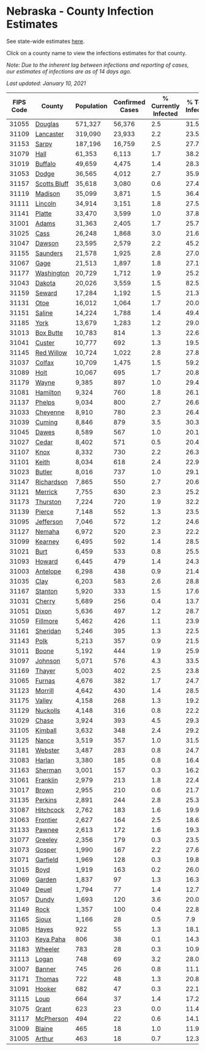 # Nebraska - County Infection Estimates

See state-wide estimates [here](/infections/us-ne).

Click on a county name to view the infections estimates for that county.

*Note: Due to the inherent lag between infections and reporting of cases, our estimates of infections are as of 14 days ago.*

*Last updated: January 10, 2021*

|   FIPS Code |                       County |   Population |   Confirmed Cases |   % Currently Infected |   % Total Infected |
|-------------|------------------------------|--------------|-------------------|------------------------|--------------------|
|       31055 |           [Douglas](douglas) |      571,327 |            56,376 |                    2.5 |               31.5 |
|       31109 |       [Lancaster](lancaster) |      319,090 |            23,933 |                    2.2 |               23.5 |
|       31153 |               [Sarpy](sarpy) |      187,196 |            16,759 |                    2.5 |               27.7 |
|       31079 |                 [Hall](hall) |       61,353 |             6,113 |                    1.7 |               38.2 |
|       31019 |           [Buffalo](buffalo) |       49,659 |             4,475 |                    1.4 |               28.3 |
|       31053 |               [Dodge](dodge) |       36,565 |             4,012 |                    2.7 |               35.9 |
|       31157 | [Scotts Bluff](scotts-bluff) |       35,618 |             3,080 |                    0.6 |               27.4 |
|       31119 |           [Madison](madison) |       35,099 |             3,871 |                    1.5 |               36.4 |
|       31111 |           [Lincoln](lincoln) |       34,914 |             3,151 |                    1.8 |               27.5 |
|       31141 |             [Platte](platte) |       33,470 |             3,599 |                    1.0 |               37.8 |
|       31001 |               [Adams](adams) |       31,363 |             2,405 |                    1.7 |               25.7 |
|       31025 |                 [Cass](cass) |       26,248 |             1,868 |                    3.0 |               21.6 |
|       31047 |             [Dawson](dawson) |       23,595 |             2,579 |                    2.2 |               45.2 |
|       31155 |         [Saunders](saunders) |       21,578 |             1,925 |                    2.8 |               27.0 |
|       31067 |                 [Gage](gage) |       21,513 |             1,897 |                    1.8 |               27.1 |
|       31177 |     [Washington](washington) |       20,729 |             1,712 |                    1.9 |               25.2 |
|       31043 |             [Dakota](dakota) |       20,026 |             3,559 |                    1.5 |               82.5 |
|       31159 |             [Seward](seward) |       17,284 |             1,192 |                    1.5 |               21.3 |
|       31131 |                 [Otoe](otoe) |       16,012 |             1,064 |                    1.7 |               20.0 |
|       31151 |             [Saline](saline) |       14,224 |             1,788 |                    1.4 |               49.4 |
|       31185 |                 [York](york) |       13,679 |             1,283 |                    1.2 |               29.0 |
|       31013 |       [Box Butte](box-butte) |       10,783 |               814 |                    1.3 |               22.6 |
|       31041 |             [Custer](custer) |       10,777 |               692 |                    1.3 |               19.5 |
|       31145 |     [Red Willow](red-willow) |       10,724 |             1,022 |                    2.8 |               27.8 |
|       31037 |             [Colfax](colfax) |       10,709 |             1,475 |                    1.5 |               59.2 |
|       31089 |                 [Holt](holt) |       10,067 |               695 |                    1.7 |               20.8 |
|       31179 |               [Wayne](wayne) |        9,385 |               897 |                    1.0 |               29.4 |
|       31081 |         [Hamilton](hamilton) |        9,324 |               760 |                    1.8 |               26.1 |
|       31137 |             [Phelps](phelps) |        9,034 |               800 |                    2.7 |               26.6 |
|       31033 |         [Cheyenne](cheyenne) |        8,910 |               780 |                    2.3 |               26.4 |
|       31039 |             [Cuming](cuming) |        8,846 |               879 |                    3.5 |               30.3 |
|       31045 |               [Dawes](dawes) |        8,589 |               567 |                    1.0 |               20.1 |
|       31027 |               [Cedar](cedar) |        8,402 |               571 |                    0.5 |               20.4 |
|       31107 |                 [Knox](knox) |        8,332 |               730 |                    2.2 |               26.3 |
|       31101 |               [Keith](keith) |        8,034 |               618 |                    2.4 |               22.9 |
|       31023 |             [Butler](butler) |        8,016 |               737 |                    1.0 |               29.1 |
|       31147 |     [Richardson](richardson) |        7,865 |               550 |                    2.7 |               20.6 |
|       31121 |           [Merrick](merrick) |        7,755 |               630 |                    2.3 |               25.2 |
|       31173 |         [Thurston](thurston) |        7,224 |               720 |                    1.9 |               32.2 |
|       31139 |             [Pierce](pierce) |        7,148 |               552 |                    1.3 |               23.5 |
|       31095 |       [Jefferson](jefferson) |        7,046 |               572 |                    1.2 |               24.6 |
|       31127 |             [Nemaha](nemaha) |        6,972 |               520 |                    2.3 |               22.2 |
|       31099 |           [Kearney](kearney) |        6,495 |               592 |                    1.4 |               28.5 |
|       31021 |                 [Burt](burt) |        6,459 |               533 |                    0.8 |               25.5 |
|       31093 |             [Howard](howard) |        6,445 |               479 |                    1.4 |               24.3 |
|       31003 |         [Antelope](antelope) |        6,298 |               438 |                    0.9 |               21.4 |
|       31035 |                 [Clay](clay) |        6,203 |               583 |                    2.6 |               28.8 |
|       31167 |           [Stanton](stanton) |        5,920 |               333 |                    1.5 |               17.6 |
|       31031 |             [Cherry](cherry) |        5,689 |               256 |                    0.4 |               13.7 |
|       31051 |               [Dixon](dixon) |        5,636 |               497 |                    1.2 |               28.7 |
|       31059 |         [Fillmore](fillmore) |        5,462 |               426 |                    1.1 |               23.9 |
|       31161 |         [Sheridan](sheridan) |        5,246 |               395 |                    1.3 |               22.5 |
|       31143 |                 [Polk](polk) |        5,213 |               357 |                    0.9 |               21.5 |
|       31011 |               [Boone](boone) |        5,192 |               444 |                    1.9 |               25.9 |
|       31097 |           [Johnson](johnson) |        5,071 |               576 |                    4.3 |               33.5 |
|       31169 |             [Thayer](thayer) |        5,003 |               402 |                    2.5 |               23.8 |
|       31065 |             [Furnas](furnas) |        4,676 |               382 |                    1.7 |               24.7 |
|       31123 |           [Morrill](morrill) |        4,642 |               430 |                    1.4 |               28.5 |
|       31175 |             [Valley](valley) |        4,158 |               268 |                    1.3 |               19.2 |
|       31129 |         [Nuckolls](nuckolls) |        4,148 |               316 |                    0.8 |               22.2 |
|       31029 |               [Chase](chase) |        3,924 |               393 |                    4.5 |               29.3 |
|       31105 |           [Kimball](kimball) |        3,632 |               348 |                    2.4 |               29.2 |
|       31125 |               [Nance](nance) |        3,519 |               357 |                    1.0 |               31.5 |
|       31181 |           [Webster](webster) |        3,487 |               283 |                    0.8 |               24.7 |
|       31083 |             [Harlan](harlan) |        3,380 |               185 |                    0.8 |               16.4 |
|       31163 |           [Sherman](sherman) |        3,001 |               157 |                    0.3 |               16.2 |
|       31061 |         [Franklin](franklin) |        2,979 |               213 |                    1.8 |               22.4 |
|       31017 |               [Brown](brown) |        2,955 |               210 |                    0.6 |               21.7 |
|       31135 |           [Perkins](perkins) |        2,891 |               244 |                    2.8 |               25.3 |
|       31087 |       [Hitchcock](hitchcock) |        2,762 |               183 |                    1.6 |               19.9 |
|       31063 |         [Frontier](frontier) |        2,627 |               164 |                    2.5 |               18.6 |
|       31133 |             [Pawnee](pawnee) |        2,613 |               172 |                    1.6 |               19.3 |
|       31077 |           [Greeley](greeley) |        2,356 |               179 |                    0.3 |               23.5 |
|       31073 |             [Gosper](gosper) |        1,990 |               167 |                    2.2 |               27.6 |
|       31071 |         [Garfield](garfield) |        1,969 |               128 |                    0.3 |               19.8 |
|       31015 |                 [Boyd](boyd) |        1,919 |               163 |                    0.2 |               26.0 |
|       31069 |             [Garden](garden) |        1,837 |                97 |                    1.3 |               16.3 |
|       31049 |               [Deuel](deuel) |        1,794 |                77 |                    1.4 |               12.7 |
|       31057 |               [Dundy](dundy) |        1,693 |               120 |                    3.6 |               20.0 |
|       31149 |                 [Rock](rock) |        1,357 |               100 |                    0.4 |               22.8 |
|       31165 |               [Sioux](sioux) |        1,166 |                28 |                    0.5 |                7.9 |
|       31085 |               [Hayes](hayes) |          922 |                55 |                    1.3 |               18.1 |
|       31103 |       [Keya Paha](keya-paha) |          806 |                38 |                    0.1 |               14.3 |
|       31183 |           [Wheeler](wheeler) |          783 |                28 |                    0.3 |               10.9 |
|       31113 |               [Logan](logan) |          748 |                69 |                    3.2 |               28.0 |
|       31007 |             [Banner](banner) |          745 |                26 |                    0.8 |               11.1 |
|       31171 |             [Thomas](thomas) |          722 |                48 |                    1.3 |               20.8 |
|       31091 |             [Hooker](hooker) |          682 |                47 |                    0.3 |               22.1 |
|       31115 |                 [Loup](loup) |          664 |                37 |                    1.4 |               17.2 |
|       31075 |               [Grant](grant) |          623 |                23 |                    0.0 |               11.4 |
|       31117 |       [McPherson](mcpherson) |          494 |                22 |                    0.6 |               14.1 |
|       31009 |             [Blaine](blaine) |          465 |                18 |                    1.0 |               11.9 |
|       31005 |             [Arthur](arthur) |          463 |                18 |                    0.7 |               12.3 |